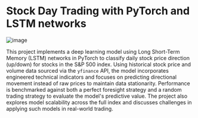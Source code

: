 # Stock Day Trading with PyTorch and LSTM networks

![image](https://github.com/user-attachments/assets/d6bd51c3-9084-4062-8c4c-c5d77c2f14a2)

This project implements a deep learning model using Long Short-Term Memory (LSTM) networks in PyTorch to classify daily stock price direction (up/down) for stocks in the S&P 500 index. Using historical stock price and volume data sourced via the `yfinance` API, the model incorporates engineered technical indicators and focuses on predicting directional movement instead of raw prices to maintain data stationarity. Performance is benchmarked against both a perfect foresight strategy and a random trading strategy to evaluate the model's predictive value. The project also explores model scalability across the full index and discusses challenges in applying such models in real-world trading.
